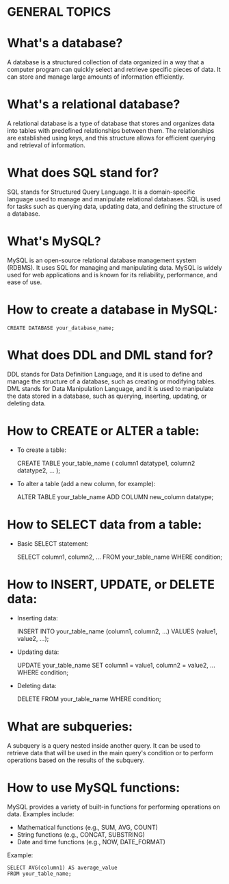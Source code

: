 # GENERAL TOPICS

# What's a database?

A database is a structured collection of data organized in a way that a computer program can quickly select and retrieve specific pieces of data. It can store and manage large amounts of information efficiently.

# What's a relational database?

A relational database is a type of database that stores and organizes data into tables with predefined relationships between them. The relationships are established using keys, and this structure allows for efficient querying and retrieval of information.

# What does SQL stand for?

SQL stands for Structured Query Language. It is a domain-specific language used to manage and manipulate relational databases. SQL is used for tasks such as querying data, updating data, and defining the structure of a database.

# What's MySQL?

MySQL is an open-source relational database management system (RDBMS). It uses SQL for managing and manipulating data. MySQL is widely used for web applications and is known for its reliability, performance, and ease of use.

# How to create a database in MySQL:

    CREATE DATABASE your_database_name;

# What does DDL and DML stand for?

DDL stands for Data Definition Language, and it is used to define and manage the structure of a database, such as creating or modifying tables.
DML stands for Data Manipulation Language, and it is used to manipulate the data stored in a database, such as querying, inserting, updating, or deleting data.

# How to CREATE or ALTER a table:

- To create a table:

  CREATE TABLE your_table_name (
  column1 datatype1,
  column2 datatype2,
  ...
  );

- To alter a table (add a new column, for example):

  ALTER TABLE your_table_name
  ADD COLUMN new_column datatype;

# How to SELECT data from a table:

- Basic SELECT statement:

  SELECT column1, column2, ...
  FROM your_table_name
  WHERE condition;

# How to INSERT, UPDATE, or DELETE data:

- Inserting data:

  INSERT INTO your_table_name (column1, column2, ...)
  VALUES (value1, value2, ...);

- Updating data:

  UPDATE your_table_name
  SET column1 = value1, column2 = value2, ...
  WHERE condition;

- Deleting data:

  DELETE FROM your_table_name
  WHERE condition;

# What are subqueries:

A subquery is a query nested inside another query. It can be used to retrieve data that will be used in the main query's condition or to perform operations based on the results of the subquery.

# How to use MySQL functions:

MySQL provides a variety of built-in functions for performing operations on data. Examples include:

- Mathematical functions (e.g., SUM, AVG, COUNT)
- String functions (e.g., CONCAT, SUBSTRING)
- Date and time functions (e.g., NOW, DATE_FORMAT)

Example:

    SELECT AVG(column1) AS average_value
    FROM your_table_name;
